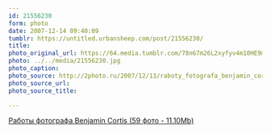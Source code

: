 ```yaml
---
id: 21556230
form: photo
date: 2007-12-14 09:40:09
tumblr: https://untitled.urbansheep.com/post/21556230/
title:
photo_original_url: https://64.media.tumblr.com/78n67m26L2xyfyv4m10HE9mW_1280.jpg
photo: ../../media/21556230.jpg
photo_caption:
photo_source: http://2photo.ru/2007/12/13/raboty_fotografa_benjamin_cortis.html
photo_source_url:
photo_source_title:

---
```


<p><a href="http://2photo.ru/2007/12/13/raboty_fotografa_benjamin_cortis.html">Работы фотографа Benjamin Cortis (59 фото - 11.10Mb)</a></p>
